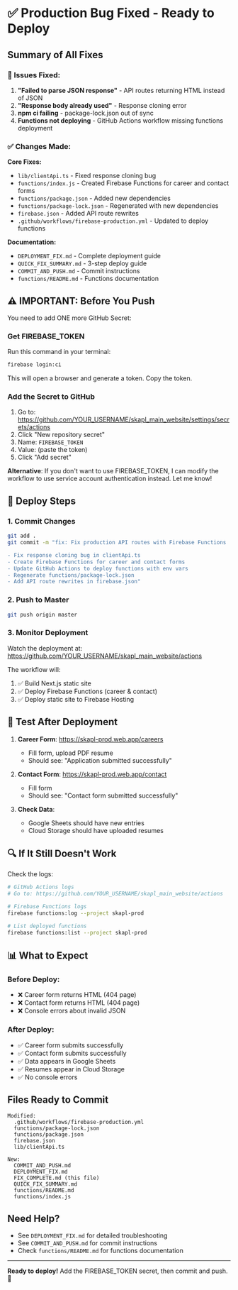 # ✅ Production Bug Fixed - Ready to Deploy

## Summary of All Fixes

### 🐛 Issues Fixed:
1. **"Failed to parse JSON response"** - API routes returning HTML instead of JSON
2. **"Response body already used"** - Response cloning error
3. **npm ci failing** - package-lock.json out of sync
4. **Functions not deploying** - GitHub Actions workflow missing functions deployment

### ✅ Changes Made:

**Core Fixes:**
- `lib/clientApi.ts` - Fixed response cloning bug
- `functions/index.js` - Created Firebase Functions for career and contact forms
- `functions/package.json` - Added new dependencies
- `functions/package-lock.json` - Regenerated with new dependencies
- `firebase.json` - Added API route rewrites
- `.github/workflows/firebase-production.yml` - Updated to deploy functions

**Documentation:**
- `DEPLOYMENT_FIX.md` - Complete deployment guide
- `QUICK_FIX_SUMMARY.md` - 3-step deploy guide
- `COMMIT_AND_PUSH.md` - Commit instructions
- `functions/README.md` - Functions documentation

## ⚠️ IMPORTANT: Before You Push

You need to add ONE more GitHub Secret:

### Get FIREBASE_TOKEN

Run this command in your terminal:
```bash
firebase login:ci
```

This will open a browser and generate a token. Copy the token.

### Add the Secret to GitHub

1. Go to: https://github.com/YOUR_USERNAME/skapl_main_website/settings/secrets/actions
2. Click "New repository secret"
3. Name: `FIREBASE_TOKEN`
4. Value: (paste the token)
5. Click "Add secret"

**Alternative**: If you don't want to use FIREBASE_TOKEN, I can modify the workflow to use service account authentication instead. Let me know!

## 🚀 Deploy Steps

### 1. Commit Changes
```bash
git add .
git commit -m "fix: Fix production API routes with Firebase Functions

- Fix response cloning bug in clientApi.ts  
- Create Firebase Functions for career and contact forms
- Update GitHub Actions to deploy functions with env vars
- Regenerate functions/package-lock.json
- Add API route rewrites in firebase.json"
```

### 2. Push to Master
```bash
git push origin master
```

### 3. Monitor Deployment
Watch the deployment at: https://github.com/YOUR_USERNAME/skapl_main_website/actions

The workflow will:
1. ✅ Build Next.js static site
2. ✅ Deploy Firebase Functions (career & contact)
3. ✅ Deploy static site to Firebase Hosting

## 🧪 Test After Deployment

1. **Career Form**: https://skapl-prod.web.app/careers
   - Fill form, upload PDF resume
   - Should see: "Application submitted successfully"
   
2. **Contact Form**: https://skapl-prod.web.app/contact
   - Fill form
   - Should see: "Contact form submitted successfully"

3. **Check Data**:
   - Google Sheets should have new entries
   - Cloud Storage should have uploaded resumes

## 🔍 If It Still Doesn't Work

Check the logs:
```bash
# GitHub Actions logs
# Go to: https://github.com/YOUR_USERNAME/skapl_main_website/actions

# Firebase Functions logs
firebase functions:log --project skapl-prod

# List deployed functions
firebase functions:list --project skapl-prod
```

## 📊 What to Expect

### Before Deploy:
- ❌ Career form returns HTML (404 page)
- ❌ Contact form returns HTML (404 page)
- ❌ Console errors about invalid JSON

### After Deploy:
- ✅ Career form submits successfully
- ✅ Contact form submits successfully
- ✅ Data appears in Google Sheets
- ✅ Resumes appear in Cloud Storage
- ✅ No console errors

## Files Ready to Commit

```
Modified:
  .github/workflows/firebase-production.yml
  functions/package-lock.json
  functions/package.json
  firebase.json
  lib/clientApi.ts

New:
  COMMIT_AND_PUSH.md
  DEPLOYMENT_FIX.md
  FIX_COMPLETE.md (this file)
  QUICK_FIX_SUMMARY.md
  functions/README.md
  functions/index.js
```

## Need Help?

- See `DEPLOYMENT_FIX.md` for detailed troubleshooting
- See `COMMIT_AND_PUSH.md` for commit instructions
- Check `functions/README.md` for functions documentation

---

**Ready to deploy!** Add the FIREBASE_TOKEN secret, then commit and push. 🚀

